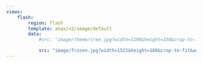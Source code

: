 ```yaml
---
views:
    flash:
        region: flash
        template: anax/v2/image/default
        data:
            #src: "image/theme/tree.jpg?width=1100&height=150&crop-to-fit&area=0,0,30,0"

            src: "image/frozen.jpg?width=1522&height=180&crop-to-fit&area=0,0,30,0"  
---
```

